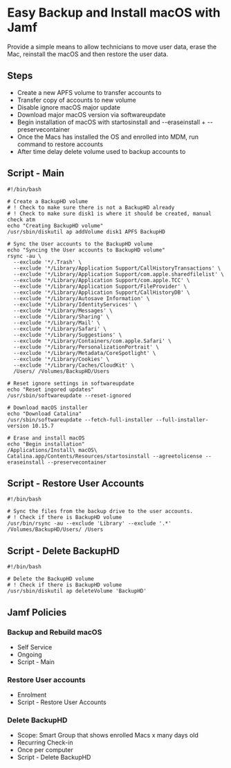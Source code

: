 # Easy Backup and Install macOS with Jamf

Provide a simple means to allow technicians to move user data, erase the Mac, reinstall the macOS and then restore the user data.

## Steps

- Create a new APFS volume to transfer accounts to
- Transfer copy of accounts to new volume
- Disable ignore macOS major update
- Download major macOS version via softwareupdate
- Begin installation of macOS with startosinstall and --eraseinstall + --preservecontainer
- Once the Macs has installed the OS and enrolled into MDM, run command to restore accounts
- After time delay delete volume used to backup accounts to


## Script - Main

```
#!/bin/bash

# Create a BackupHD volume
# ! Check to make sure there is not a BackupHD already
# ! Check to make sure disk1 is where it should be created, manual check atm
echo "Creating BackupHD volume"
/usr/sbin/diskutil ap addVolume disk1 APFS BackupHD

# Sync the User accounts to the BackupHD volume
echo "Syncing the User accounts to BackupHD volume"
rsync -au \
  --exclude '*/.Trash' \
  --exclude '*/Library/Application Support/CallHistoryTransactions' \
  --exclude '*/Library/Application Support/com.apple.sharedfilelist' \
  --exclude '*/Library/Application Support/com.apple.TCC' \
  --exclude '*/Library/Application Support/FileProvider' \
  --exclude '*/Library/Application Support/CallHistoryDB' \
  --exclude '*/Library/Autosave Information' \
  --exclude '*/Library/IdentityServices' \
  --exclude '*/Library/Messages' \
  --exclude '*/Library/Sharing' \
  --exclude '*/Library/Mail' \
  --exclude '*/Library/Safari' \
  --exclude '*/Library/Suggestions' \
  --exclude '*/Library/Containers/com.apple.Safari' \
  --exclude '*/Library/PersonalizationPortrait' \
  --exclude '*/Library/Metadata/CoreSpotlight' \
  --exclude '*/Library/Cookies' \
  --exclude '*/Library/Caches/CloudKit' \
  /Users/ /Volumes/BackupHD/Users

# Reset ignore settings in softwareupdate
echo "Reset ingored updates"
/usr/sbin/softwareupdate --reset-ignored

# Download macOS installer
echo "Download Catalina"
/usr/sbin/softwareupdate --fetch-full-installer --full-installer-version 10.15.7

# Erase and install macOS
echo "Begin installation"
/Applications/Install\ macOS\ Catalina.app/Contents/Resources/startosinstall --agreetolicense --eraseinstall --preservecontainer
```

## Script - Restore User Accounts

```
#!/bin/bash

# Sync the files from the backup drive to the user accounts.
# ! Check if there is BackupHD volume
/usr/bin/rsync -au --exclude 'Library' --exclude '.*' /Volumes/BackupHD/Users/ /Users
```

## Script - Delete BackupHD

```
#!/bin/bash

# Delete the BackupHD volume
# ! Check if there is BackupHD volume
/usr/sbin/diskutil ap deleteVolume 'BackupHD'
```

## Jamf Policies

### Backup and Rebuild macOS

- Self Service
- Ongoing
- Script - Main

### Restore User accounts

- Enrolment
- Script - Restore User Accounts

### Delete BackupHD

- Scope: Smart Group that shows enrolled Macs x many days old
- Recurring Check-in
- Once per computer
- Script - Delete BackupHD
